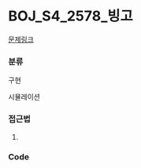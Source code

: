 # BOJ_S4_2578_빙고

[문제링크](https://www.acmicpc.net/problem/2578)


### 분류
구현

시뮬레이션


### 접근법
1. 


### Code
```python

```